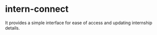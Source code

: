 # intern-connect
It provides a simple interface for ease of access and updating internship details.
